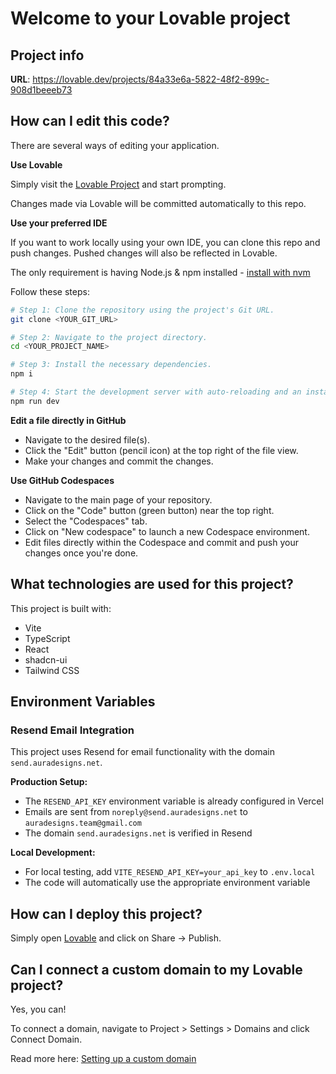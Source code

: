 # Welcome to your Lovable project

## Project info

**URL**: https://lovable.dev/projects/84a33e6a-5822-48f2-899c-908d1beeeb73

## How can I edit this code?

There are several ways of editing your application.

**Use Lovable**

Simply visit the [Lovable Project](https://lovable.dev/projects/84a33e6a-5822-48f2-899c-908d1beeeb73) and start prompting.

Changes made via Lovable will be committed automatically to this repo.

**Use your preferred IDE**

If you want to work locally using your own IDE, you can clone this repo and push changes. Pushed changes will also be reflected in Lovable.

The only requirement is having Node.js & npm installed - [install with nvm](https://github.com/nvm-sh/nvm#installing-and-updating)

Follow these steps:

```sh
# Step 1: Clone the repository using the project's Git URL.
git clone <YOUR_GIT_URL>

# Step 2: Navigate to the project directory.
cd <YOUR_PROJECT_NAME>

# Step 3: Install the necessary dependencies.
npm i

# Step 4: Start the development server with auto-reloading and an instant preview.
npm run dev
```

**Edit a file directly in GitHub**

- Navigate to the desired file(s).
- Click the "Edit" button (pencil icon) at the top right of the file view.
- Make your changes and commit the changes.

**Use GitHub Codespaces**

- Navigate to the main page of your repository.
- Click on the "Code" button (green button) near the top right.
- Select the "Codespaces" tab.
- Click on "New codespace" to launch a new Codespace environment.
- Edit files directly within the Codespace and commit and push your changes once you're done.

## What technologies are used for this project?

This project is built with:

- Vite
- TypeScript
- React
- shadcn-ui
- Tailwind CSS

## Environment Variables

### Resend Email Integration

This project uses Resend for email functionality with the domain `send.auradesigns.net`. 

**Production Setup:**
- The `RESEND_API_KEY` environment variable is already configured in Vercel
- Emails are sent from `noreply@send.auradesigns.net` to `auradesigns.team@gmail.com`
- The domain `send.auradesigns.net` is verified in Resend

**Local Development:**
- For local testing, add `VITE_RESEND_API_KEY=your_api_key` to `.env.local`
- The code will automatically use the appropriate environment variable

## How can I deploy this project?

Simply open [Lovable](https://lovable.dev/projects/84a33e6a-5822-48f2-899c-908d1beeeb73) and click on Share -> Publish.

## Can I connect a custom domain to my Lovable project?

Yes, you can!

To connect a domain, navigate to Project > Settings > Domains and click Connect Domain.

Read more here: [Setting up a custom domain](https://docs.lovable.dev/features/custom-domain#custom-domain)
